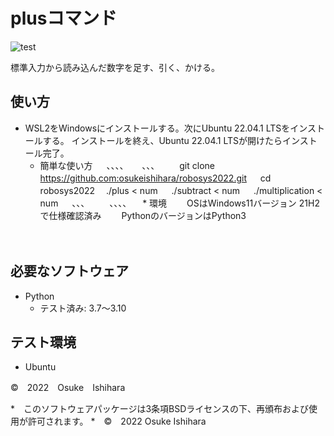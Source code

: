 # plusコマンド
![test](https://github.com/osukeishihara/robosys2022/actions/workflows/test.yml/badge.svg)

標準入力から読み込んだ数字を足す、引く、かける。

## 使い方
* WSL2をWindowsにインストールする。次にUbuntu 22.04.1 LTSをインストールする。
  インストールを終え、Ubuntu 22.04.1 LTSが開けたらインストール完了。
  * 簡単な使い方
 　 、、、、
　  、、、
　　git clone https://github.com:osukeishihara/robosys2022.git
 　 cd robosys2022
  　./plus < num
 　 ./subtract < num
 　 ./multiplication < num
 　 、、、
　　、、、、
　* 環境
　　OSはWindows11バージョン 21H2で仕様確認済み
　　PythonのバージョンはPython3

　


## 必要なソフトウェア
* Python
  * テスト済み: 3.7～3.10

## テスト環境
* Ubuntu

©　2022　Osuke　Ishihara


















*　このソフトウェアパッケージは3条項BSDライセンスの下、再頒布および使用が許可されます。
*　©　2022 Osuke Ishihara
